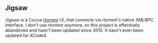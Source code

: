 ## Jigsaw

Jigsaw is a Cocoa [rtorrent](http://libtorrent.rakshasa.no/) UI, that connects via rtorrent's
native XMLRPC interface. I don't use rtorrent anymore, so this project is effectively abandoned
and hasn't been updated since 2010. It hasn't even been updated for XCode4.
